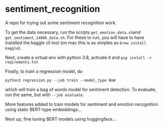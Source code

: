 # sentiment_recognition
A repo for trying out some sentiment recognition work.

To get the data necessary, run the scripts `get_emotion_data.sh`and
`get_sentiment_1400k_data.sh`. For these to run, you will have to have
installed the kaggle cli tool (on mac this is as simples as `brew install kaggle`).

Next, create a virtual env with python 3.8, activate it and `pip install -r reqirements.txt`

Finally, to train a regression model, do

`python3 regression.py --job train --model_type BoW`

which will train a bag of words model for sentiment detection. To evaluate, run the same, but with `--job evaluate`.

More features added to train models for sentiment and emotion recognition
using static BERT-type embeddings...

Next up, fine tuning BERT models using huggingface...
